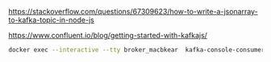 https://stackoverflow.com/questions/67309623/how-to-write-a-jsonarray-to-kafka-topic-in-node-js

https://www.confluent.io/blog/getting-started-with-kafkajs/


```sh
docker exec --interactive --tty broker_macbkear  kafka-console-consumer --bootstrap-server broker:9092  --topic mail  --from-beginning --property print.key=true --property print.headers=true --property print.timestamp=true
```